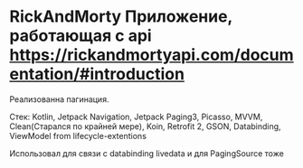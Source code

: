 # RickAndMorty Приложение, работающая с api https://rickandmortyapi.com/documentation/#introduction
Реализованна пагинация.

Стек: Kotlin, Jetpack Navigation, Jetpack Paging3, Picasso, MVVM, Clean(Старался по крайней мере), Koin, Retrofit 2, GSON, Databinding, ViewModel from lifecycle-extentions

Использовал для связи с databinding livedata и для PagingSource тоже
